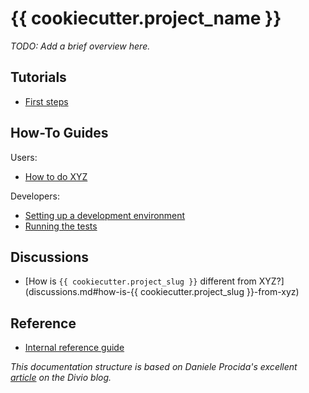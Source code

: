 # {{ cookiecutter.project_name }}

_TODO: Add a brief overview here._


## Tutorials

* [First steps](tutorials.md#first-steps)

## How-To Guides

Users:

- [How to do XYZ](how_to/users.md)

Developers:

- [Setting up a development environment](how_to/developers.md#setting-up-a-development-environment)
- [Running the tests](how_to/developers.md#running-the-tests)


## Discussions

* [How is `{{ cookiecutter.project_slug }}` different from XYZ?](discussions.md#how-is-{{ cookiecutter.project_slug }}-from-xyz)


## Reference

* [Internal reference guide](reference.md#internal-reference-guide)


_This documentation structure is based on Daniele Procida's excellent [article](https://www.divio.com/blog/documentation/) on the Divio blog._
